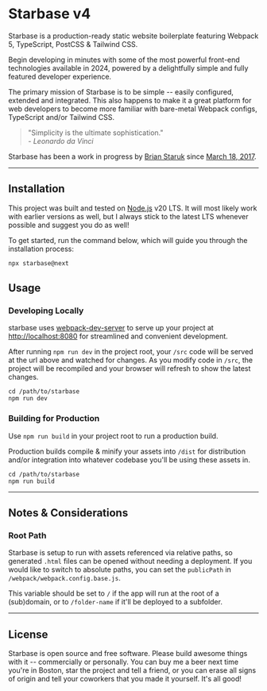 # Starbase v4

Starbase is a production-ready static website boilerplate featuring Webpack 5, TypeScript, PostCSS & Tailwind CSS.

Begin developing in minutes with some of the most powerful front-end technologies available in 2024, powered by a delightfully simple and fully featured developer experience.

The primary mission of Starbase is to be simple -- easily configured, extended and integrated. This also happens to make it a great platform for web developers to become more familiar with bare-metal Webpack configs, TypeScript and/or Tailwind CSS.

> "Simplicity is the ultimate sophistication."<br>_\- Leonardo da Vinci_

Starbase has been a work in progress by [Brian Staruk](https://brian.staruk.net) since [March 18, 2017](https://github.com/bstaruk/starbase/pull/1).

---

## Installation

This project was built and tested on [Node.js](https://nodejs.org) v20 LTS. It will most likely work with earlier versions as well, but I always stick to the latest LTS whenever possible and suggest you do as well!

To get started, run the command below, which will guide you through the installation process:

```bash
npx starbase@next
```

## Usage

### Developing Locally

starbase uses [webpack-dev-server](https://github.com/webpack/webpack-dev-server) to serve up your project at [http://localhost:8080](http://localhost:8080) for streamlined and convenient development.

After running `npm run dev` in the project root, your `/src` code will be served at the url above and watched for changes. As you modify code in `/src`, the project will be recompiled and your browser will refresh to show the latest changes.

```
cd /path/to/starbase
npm run dev
```

### Building for Production

Use `npm run build` in your project root to run a production build.

Production builds compile & minify your assets into `/dist` for distribution and/or integration into whatever codebase you'll be using these assets in.

```
cd /path/to/starbase
npm run build
```

---

## Notes & Considerations

### Root Path

Starbase is setup to run with assets referenced via relative paths, so generated `.html` files can be opened without needing a deployment. If you would like to switch to absolute paths, you can set the `publicPath` in `/webpack/webpack.config.base.js`.

This variable should be set to `/` if the app will run at the root of a (sub)domain, or to `/folder-name` if it'll be deployed to a subfolder.

---

## License

Starbase is open source and free software. Please build awesome things with it -- commercially or personally. You can buy me a beer next time you're in Boston, star the project and tell a friend, or you can erase all signs of origin and tell your coworkers that you made it yourself. It's all good!
